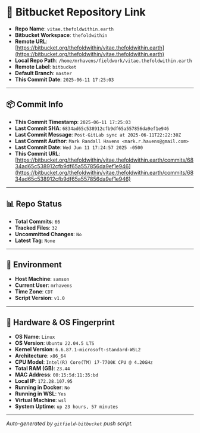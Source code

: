 # 🔗 Bitbucket Repository Link

- **Repo Name**: `vitae.thefoldwithin.earth`
- **Bitbucket Workspace**: `thefoldwithin`
- **Remote URL**: [https://bitbucket.org/thefoldwithin/vitae.thefoldwithin.earth](https://bitbucket.org/thefoldwithin/vitae.thefoldwithin.earth)
- **Local Repo Path**: `/home/mrhavens/fieldwork/vitae.thefoldwithin.earth`
- **Remote Label**: `bitbucket`
- **Default Branch**: `master`
- **This Commit Date**: `2025-06-11 17:25:03`

---

## 📦 Commit Info

- **This Commit Timestamp**: `2025-06-11 17:25:03`
- **Last Commit SHA**: `6834ad65c538912cfb9df65a557856da9ef1e946`
- **Last Commit Message**: `Post-GitLab sync at 2025-06-11T22:22:30Z`
- **Last Commit Author**: `Mark Randall Havens <mark.r.havens@gmail.com>`
- **Last Commit Date**: `Wed Jun 11 17:24:57 2025 -0500`
- **This Commit URL**: [https://bitbucket.org/thefoldwithin/vitae.thefoldwithin.earth/commits/6834ad65c538912cfb9df65a557856da9ef1e946](https://bitbucket.org/thefoldwithin/vitae.thefoldwithin.earth/commits/6834ad65c538912cfb9df65a557856da9ef1e946)

---

## 📊 Repo Status

- **Total Commits**: `66`
- **Tracked Files**: `32`
- **Uncommitted Changes**: `No`
- **Latest Tag**: `None`

---

## 🧭 Environment

- **Host Machine**: `samson`
- **Current User**: `mrhavens`
- **Time Zone**: `CDT`
- **Script Version**: `v1.0`

---

## 🧬 Hardware & OS Fingerprint

- **OS Name**: `Linux`
- **OS Version**: `Ubuntu 22.04.5 LTS`
- **Kernel Version**: `6.6.87.1-microsoft-standard-WSL2`
- **Architecture**: `x86_64`
- **CPU Model**: `Intel(R) Core(TM) i7-7700K CPU @ 4.20GHz`
- **Total RAM (GB)**: `23.44`
- **MAC Address**: `00:15:5d:11:35:bd`
- **Local IP**: `172.28.107.95`
- **Running in Docker**: `No`
- **Running in WSL**: `Yes`
- **Virtual Machine**: `wsl`
- **System Uptime**: `up 23 hours, 57 minutes`

---

_Auto-generated by `gitfield-bitbucket` push script._
